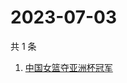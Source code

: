 # 2023-07-03

共 1 条

<!-- BEGIN ZHIHUSEARCH -->
<!-- 最后更新时间 Mon Jul 03 2023 00:14:59 GMT+0800 (China Standard Time) -->
1. [中国女篮夺亚洲杯冠军](https://www.zhihu.com/search?q=中国女篮夺亚洲杯冠军)
<!-- END ZHIHUSEARCH -->
